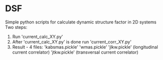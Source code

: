# DSF
Simple python scripts for calculate dynamic structure factor in 2D systems
Two steps:
1. Run 'current_calc_XY.py'
2. After 'current_calc_XY.py' is done run 'current_corr_XY.py'
3. Result - 4 files: 
  'kabsmas.pickle'
  'wmas.pickle'
  'jlkw.pickle' (longitudinal current correlator)
  'jtkw.pickle' (transversal current correlator)
